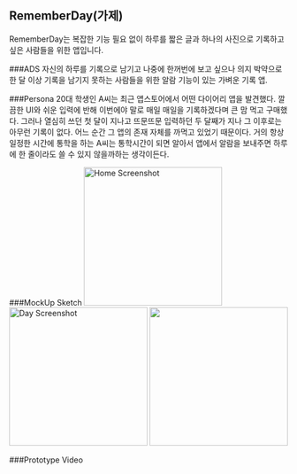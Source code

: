 ## RememberDay(가제)
RememberDay는 복잡한 기능 필요 없이 하루를 짧은 글과 하나의 사진으로 기록하고 싶은 사람들을 위한 앱입니다.

###ADS
자신의 하루를 기록으로 남기고 나중에 한꺼번에 보고 싶으나 의지 박약으로 한 달 이상 기록을 남기지 못하는 사람들을 위한 알람 기능이 있는 가벼운 기록 앱.

###Persona
20대 학생인 A씨는 최근 앱스토어에서 어떤 다이어리 앱을 발견했다. 깔끔한 UI와 쉬운 입력에 반해 이번에야 말로 매일 매일을 기록하겠다며 큰 맘 먹고 구매했다. 그러나 열심히 쓰던 첫 달이 지나고 뜨문뜨문 입력하던 두 달째가 지나 그 이후로는 아무런 기록이 없다. 어느 순간 그 앱의 존재 자체를 까먹고 있었기 때문이다. 거의 항상 일정한 시간에 통학을 하는 A씨는 통학시간이 되면 알아서 앱에서 알람을 보내주면 하루에 한 줄이라도 쓸 수 있지 않을까하는 생각이든다.

###MockUp Sketch
<img src = "https://raw.githubusercontent.com/doken111/KUProtoypeCatalog2016Winter/master/DoyeonKim/Mockup/FullSizeRender%204.jpg" alt="Home Screenshot" height="250">
<img src = "https://raw.githubusercontent.com/doken111/KUProtoypeCatalog2016Winter/master/DoyeonKim/Mockup/FullSizeRender%205.jpg" alt="Day Screenshot" height = "250">
<img src = "https://raw.githubusercontent.com/doken111/KUProtoypeCatalog2016Winter/master/DoyeonKim/Mockup/FullSizeRender%206.jpg" alt = "" height = "250">

###Prototype Video

